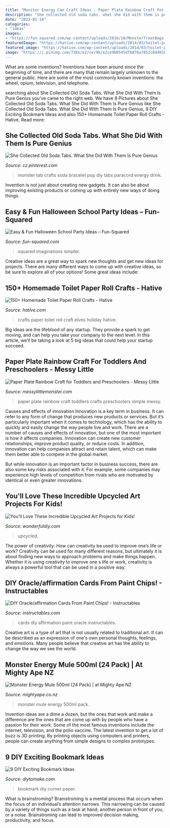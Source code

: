 ```yaml
---
title: "Monster Energy Can Craft Ideas : Paper Plate Rainbow Craft For Toddlers And Preschoolers"
description: "She collected old soda tabs. what she did with them is pure genius"
date: "2023-01-14"
categories:
- "ideas"
images:
- "https://fun-squared.com/wp-content/uploads/2016/10/MonsterTreatBags.jpg"
featuredImage: "https://hative.com/wp-content/uploads/2014/03/toilet-paper-roll-crafts/15-holiday-elves-craft.jpg"
featured_image: "https://hative.com/wp-content/uploads/2014/03/toilet-paper-roll-crafts/15-holiday-elves-craft.jpg"
image: "https://i.pinimg.com/736x/e2/ce/9b/e2ce9b0545dfb878a7852c04401ba893--paracord-knots-paracord-ideas.jpg"
---
```



What are some inventions?
Inventions have been around since the beginning of time, and there are many that remain largely unknown to the general public. Here are some of the most commonly known inventions: the wheel, opium, television, and telephone.

	

		
searching about She Collected Old Soda Tabs. What She Did With Them Is Pure Genius you've came to the right web. We have 8 Pictures about She Collected Old Soda Tabs. What She Did With Them Is Pure Genius like She Collected Old Soda Tabs. What She Did With Them Is Pure Genius, 9 DIY Exciting Bookmark Ideas and also 150+ Homemade Toilet Paper Roll Crafts - Hative. Read more:
		
    
## She Collected Old Soda Tabs. What She Did With Them Is Pure Genius

<img loading=lazy src="https://i.pinimg.com/736x/e2/ce/9b/e2ce9b0545dfb878a7852c04401ba893--paracord-knots-paracord-ideas.jpg" onerror="this.onerror=null;this.src='https://tse2.mm.bing.net/th?id=OIP.i1xtOW-jHROqLrnic2eSUgHaJ6&amp;pid=15.1';" alt="She Collected Old Soda Tabs. What She Did With Them Is Pure Genius">

_Source: cz.pinterest.com_

>monster tab crafts soda bracelet pop diy tabs paracord energy drink. 

	

Invention is not just about creating new gadgets. It can also be about improving existing products or coming up with entirely new ways of doing things.

    
## Easy &amp; Fun Halloween School Party Ideas – Fun-Squared

<img loading=lazy src="https://fun-squared.com/wp-content/uploads/2016/10/MonsterTreatBags.jpg" onerror="this.onerror=null;this.src='https://tse3.mm.bing.net/th?id=OIP.BWAh4opBIqxdcuf4tnA9-gHaLE&amp;pid=15.1';" alt="Easy &amp; Fun Halloween School Party Ideas – Fun-Squared">

_Source: fun-squared.com_

>squared imaginations simpler. 

	

Creative ideas are a great way to spark new thoughts and get new ideas for projects. There are many different ways to come up with creative ideas, so be sure to explore all of your options! Some great ideas include:

    
## 150+ Homemade Toilet Paper Roll Crafts - Hative

<img loading=lazy src="https://hative.com/wp-content/uploads/2014/03/toilet-paper-roll-crafts/15-holiday-elves-craft.jpg" onerror="this.onerror=null;this.src='https://tse2.mm.bing.net/th?id=OIP.Iw-Mfm37Tq-mls--NlNeQwHaJ4&amp;pid=15.1';" alt="150+ Homemade Toilet Paper Roll Crafts - Hative">

_Source: hative.com_

>crafts paper toilet roll craft elves holiday hative. 

	

Big ideas are the lifeblood of any startup. They provide a spark to get moving, and can help you take your company to the next level. In this article, we’ll be taking a look at 5 big ideas that could help your startup succeed.

    
## Paper Plate Rainbow Craft For Toddlers And Preschoolers - Messy Little

<img loading=lazy src="https://4.bp.blogspot.com/-CzGY42gKbsc/XH9Z6AcpwXI/AAAAAAAALkU/QkJiw9gqoUIoLo9KMIzCgvwGbkrT4lsgQCLcBGAs/s1600/paper-plate-rainbow-rainbow-craft-for-toddlers.jpg" onerror="this.onerror=null;this.src='https://tse4.mm.bing.net/th?id=OIP.SuHi0C3JhbyA0-BlCW9B7AHaJ4&amp;pid=15.1';" alt="Paper Plate Rainbow Craft for Toddlers and Preschoolers - Messy Little">

_Source: messylittlemonster.com_

>paper plate rainbow craft toddlers crafts preschoolers simple messy. 

	

Causes and effects of innovation
Innovation is a key term in business. It can refer to any form of change that produces new products or services. But it’s particularly important when it comes to technology, which has the ability to quickly and easily change the way people live and work.
There are a number of causes and effects of innovation, but one of the most important is how it affects companies. Innovation can create new customer relationships, improve product quality, or reduce costs. In addition, innovation can help companies attract and retain talent, which can make them better able to compete in the global market.

But while innovation is an important factor in business success, there are also some key risks associated with it. For example, some companies may experience high levels of competition from rivals who are motivated by identical or even greater innovations.

    
## You&#039;ll Love These Incredible Upcycled Art Projects For Kids!

<img loading=lazy src="https://cdn.wonderfuldiy.com/wp-content/uploads/2016/02/tin-can-planters-683x1024.jpg" onerror="this.onerror=null;this.src='https://tse4.mm.bing.net/th?id=OIP.VZQMCVPpx6_vVw0eoEhWWwHaLG&amp;pid=15.1';" alt="You&#039;ll Love These Incredible Upcycled Art Projects for Kids!">

_Source: wonderfuldiy.com_

>upcycled. 

	

The power of creativity: How can creativity be used to improve one’s life or work?
Creativity can be used for many different reasons, but ultimately it is about finding new ways to approach problems and make things happen. Whether it is using creativity to improve one s life or work, creativity is always a powerful tool that can be used in a positive way.

    
## DIY Oracle/affirmation Cards From Paint Chips! - Instructables

<img loading=lazy src="https://content.instructables.com/ORIG/FMN/G1TM/KEY938VO/FMNG1TMKEY938VO.jpg?auto=webp&amp;frame=1&amp;width=2100" onerror="this.onerror=null;this.src='https://tse3.mm.bing.net/th?id=OIP.HjHHo7kfEcxzr1JE1tAsagHaGL&amp;pid=15.1';" alt="DIY Oracle/affirmation Cards From Paint Chips! - Instructables">

_Source: instructables.com_

>cards diy affirmation paint oracle instructables. 

	

Creative art is a type of art that is not usually related to traditional art. It can be described as an expression of one's own personal thoughts, feelings, and emotions. Many people believe that creative art has the ability to change the way we see the world.

    
## Monster Energy Mule 500ml (24 Pack) | At Mighty Ape NZ

<img loading=lazy src="https://d3fa68hw0m2vcc.cloudfront.net/7a8/232757167.jpeg" onerror="this.onerror=null;this.src='https://tse3.mm.bing.net/th?id=OIP.adv_hI8CeQRk-8srgxfPJgHaQb&amp;pid=15.1';" alt="Monster Energy Mule 500ml (24 Pack) | at Mighty Ape NZ">

_Source: mightyape.co.nz_

>monster mule energy 500ml pack. 

	

Invention ideas are a dime a dozen, but the ones that work and make a difference are the ones that are come up with by people who have a passion for their work. Some of the most famous inventions include the internet, television, and the polio vaccine. The latest invention to get a lot of buzz is 3D printing. By printing objects using computers and printers, people can create anything from simple designs to complex prototypes.

    
## 9 DIY Exciting Bookmark Ideas

<img loading=lazy src="https://www.diytomake.com/wp-content/uploads/2015/10/DIY-Page-Corner-Bookmarks.jpg" onerror="this.onerror=null;this.src='https://tse2.mm.bing.net/th?id=OIP.BBdkLWycJVnQdhfwCjki5wHaEl&amp;pid=15.1';" alt="9 DIY Exciting Bookmark Ideas">

_Source: diytomake.com_

>bookmark diy corner paper. 

	

What is brainstroming? Brainstroming is a mental process that occurs when the focus of an individual’s attention narrows. This narrowing can be caused by a variety of things such as a task at hand, another person in front of you, or a noise. Brainstroming can lead to improved decision making, productivity, and focus.

